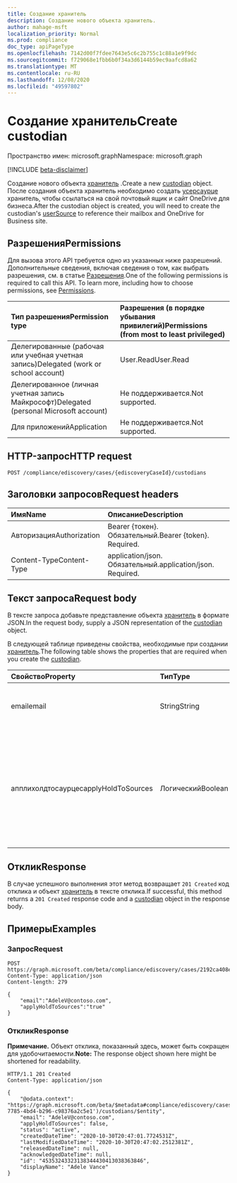 ```yaml
---
title: Создание хранитель
description: Создание нового объекта хранитель.
author: mahage-msft
localization_priority: Normal
ms.prod: compliance
doc_type: apiPageType
ms.openlocfilehash: 7142d00f7fdee7643e5c6c2b755c1c88a1e9f9dc
ms.sourcegitcommit: f729068e1fbb6b0f34a3d6144b59ec9aafcd8a62
ms.translationtype: MT
ms.contentlocale: ru-RU
ms.lasthandoff: 12/08/2020
ms.locfileid: "49597802"
---
```

# <a name="create-custodian"></a><span data-ttu-id="32363-103">Создание хранитель</span><span class="sxs-lookup"><span data-stu-id="32363-103">Create custodian</span></span>

<span data-ttu-id="32363-104">Пространство имен: microsoft.graph</span><span class="sxs-lookup"><span data-stu-id="32363-104">Namespace: microsoft.graph</span></span>

[!INCLUDE [beta-disclaimer](../../includes/beta-disclaimer.md)]

<span data-ttu-id="32363-105">Создание нового объекта [хранитель](../resources/custodian.md) .</span><span class="sxs-lookup"><span data-stu-id="32363-105">Create a new [custodian](../resources/custodian.md) object.</span></span> <span data-ttu-id="32363-106">После создания объекта хранитель необходимо создать [усерсаурце](../resources/usersource.md) хранитель, чтобы ссылаться на свой почтовый ящик и сайт OneDrive для бизнеса.</span><span class="sxs-lookup"><span data-stu-id="32363-106">After the custodian object is created, you will need to create the custodian's [userSource](../resources/usersource.md) to reference their mailbox and OneDrive for Business site.</span></span>

## <a name="permissions"></a><span data-ttu-id="32363-107">Разрешения</span><span class="sxs-lookup"><span data-stu-id="32363-107">Permissions</span></span>

<span data-ttu-id="32363-p102">Для вызова этого API требуется одно из указанных ниже разрешений. Дополнительные сведения, включая сведения о том, как выбрать разрешения, см. в статье [Разрешения](/graph/permissions-reference).</span><span class="sxs-lookup"><span data-stu-id="32363-p102">One of the following permissions is required to call this API. To learn more, including how to choose permissions, see [Permissions](/graph/permissions-reference).</span></span>

|<span data-ttu-id="32363-110">Тип разрешения</span><span class="sxs-lookup"><span data-stu-id="32363-110">Permission type</span></span>|<span data-ttu-id="32363-111">Разрешения (в порядке убывания привилегий)</span><span class="sxs-lookup"><span data-stu-id="32363-111">Permissions (from most to least privileged)</span></span>|
|:---|:---|
|<span data-ttu-id="32363-112">Делегированные (рабочая или учебная учетная запись)</span><span class="sxs-lookup"><span data-stu-id="32363-112">Delegated (work or school account)</span></span>|<span data-ttu-id="32363-113">User.Read</span><span class="sxs-lookup"><span data-stu-id="32363-113">User.Read</span></span>|
|<span data-ttu-id="32363-114">Делегированное (личная учетная запись Майкрософт)</span><span class="sxs-lookup"><span data-stu-id="32363-114">Delegated (personal Microsoft account)</span></span>|<span data-ttu-id="32363-115">Не поддерживается.</span><span class="sxs-lookup"><span data-stu-id="32363-115">Not supported.</span></span>|
|<span data-ttu-id="32363-116">Для приложений</span><span class="sxs-lookup"><span data-stu-id="32363-116">Application</span></span>|<span data-ttu-id="32363-117">Не поддерживается.</span><span class="sxs-lookup"><span data-stu-id="32363-117">Not supported.</span></span>|

## <a name="http-request"></a><span data-ttu-id="32363-118">HTTP-запрос</span><span class="sxs-lookup"><span data-stu-id="32363-118">HTTP request</span></span>

<!-- {
  "blockType": "ignored"
}
-->

``` http
POST /compliance/ediscovery/cases/{ediscoveryCaseId}/custodians
```

## <a name="request-headers"></a><span data-ttu-id="32363-119">Заголовки запросов</span><span class="sxs-lookup"><span data-stu-id="32363-119">Request headers</span></span>

|<span data-ttu-id="32363-120">Имя</span><span class="sxs-lookup"><span data-stu-id="32363-120">Name</span></span>|<span data-ttu-id="32363-121">Описание</span><span class="sxs-lookup"><span data-stu-id="32363-121">Description</span></span>|
|:---|:---|
|<span data-ttu-id="32363-122">Авторизация</span><span class="sxs-lookup"><span data-stu-id="32363-122">Authorization</span></span>|<span data-ttu-id="32363-p103">Bearer {токен}. Обязательный.</span><span class="sxs-lookup"><span data-stu-id="32363-p103">Bearer {token}. Required.</span></span>|
|<span data-ttu-id="32363-125">Content-Type</span><span class="sxs-lookup"><span data-stu-id="32363-125">Content-Type</span></span>|<span data-ttu-id="32363-p104">application/json. Обязательный.</span><span class="sxs-lookup"><span data-stu-id="32363-p104">application/json. Required.</span></span>|

## <a name="request-body"></a><span data-ttu-id="32363-128">Текст запроса</span><span class="sxs-lookup"><span data-stu-id="32363-128">Request body</span></span>

<span data-ttu-id="32363-129">В тексте запроса добавьте представление объекта [хранитель](../resources/custodian.md) в формате JSON.</span><span class="sxs-lookup"><span data-stu-id="32363-129">In the request body, supply a JSON representation of the [custodian](../resources/custodian.md) object.</span></span>

<span data-ttu-id="32363-130">В следующей таблице приведены свойства, необходимые при создании [хранитель](../resources/custodian.md).</span><span class="sxs-lookup"><span data-stu-id="32363-130">The following table shows the properties that are required when you create the [custodian](../resources/custodian.md).</span></span>

|<span data-ttu-id="32363-131">Свойство</span><span class="sxs-lookup"><span data-stu-id="32363-131">Property</span></span>|<span data-ttu-id="32363-132">Тип</span><span class="sxs-lookup"><span data-stu-id="32363-132">Type</span></span>|<span data-ttu-id="32363-133">Описание</span><span class="sxs-lookup"><span data-stu-id="32363-133">Description</span></span>|
|:---|:---|:---|
|<span data-ttu-id="32363-134">email</span><span class="sxs-lookup"><span data-stu-id="32363-134">email</span></span>|<span data-ttu-id="32363-135">String</span><span class="sxs-lookup"><span data-stu-id="32363-135">String</span></span>|<span data-ttu-id="32363-136">Основной SMTP-адрес хранитель.</span><span class="sxs-lookup"><span data-stu-id="32363-136">Custodian's primary SMTP address.</span></span> <span data-ttu-id="32363-137">Обязательно.</span><span class="sxs-lookup"><span data-stu-id="32363-137">Required.</span></span>|
|<span data-ttu-id="32363-138">апплихолдтосаурцес</span><span class="sxs-lookup"><span data-stu-id="32363-138">applyHoldToSources</span></span>|<span data-ttu-id="32363-139">Логический</span><span class="sxs-lookup"><span data-stu-id="32363-139">Boolean</span></span>|<span data-ttu-id="32363-140">Указывает, применяется ли удержание к источникам хранитель (таким как почтовые ящики, сайты или рабочие группы).</span><span class="sxs-lookup"><span data-stu-id="32363-140">Indicates whether a hold is applied to the custodian's sources (such as mailboxes, sites, or Teams).</span></span>|

## <a name="response"></a><span data-ttu-id="32363-141">Отклик</span><span class="sxs-lookup"><span data-stu-id="32363-141">Response</span></span>

<span data-ttu-id="32363-142">В случае успешного выполнения этот метод возвращает `201 Created` код отклика и объект [хранитель](../resources/custodian.md) в тексте отклика.</span><span class="sxs-lookup"><span data-stu-id="32363-142">If successful, this method returns a `201 Created` response code and a [custodian](../resources/custodian.md) object in the response body.</span></span>

## <a name="examples"></a><span data-ttu-id="32363-143">Примеры</span><span class="sxs-lookup"><span data-stu-id="32363-143">Examples</span></span>

### <a name="request"></a><span data-ttu-id="32363-144">Запрос</span><span class="sxs-lookup"><span data-stu-id="32363-144">Request</span></span>

<!-- {
  "blockType": "request",
  "name": "create_custodian_from_"
}
-->

``` http
POST https://graph.microsoft.com/beta/compliance/ediscovery/cases/2192ca408ea2410eba3bec8ae873be6b/custodians
Content-Type: application/json
Content-length: 279

{
    "email":"AdeleV@contoso.com",
    "applyHoldToSources":"true"
}
```

### <a name="response"></a><span data-ttu-id="32363-145">Отклик</span><span class="sxs-lookup"><span data-stu-id="32363-145">Response</span></span>

<span data-ttu-id="32363-146">**Примечание.** Объект отклика, показанный здесь, может быть сокращен для удобочитаемости.</span><span class="sxs-lookup"><span data-stu-id="32363-146">**Note:** The response object shown here might be shortened for readability.</span></span>
<!-- {
  "blockType": "response",
  "truncated": true,
  "@odata.type": "microsoft.graph.custodian"
}
-->

``` http
HTTP/1.1 201 Created
Content-Type: application/json

{
    "@odata.context": "https://graph.microsoft.com/beta/$metadata#compliance/ediscovery/cases('4c8f8f70-7785-4bd4-b296-c98376a2c5e1')/custodians/$entity",
    "email": "AdeleV@contoso.com",
    "applyHoldToSources": false,
    "status": "active",
    "createdDateTime": "2020-10-30T20:47:01.7724531Z",
    "lastModifiedDateTime": "2020-10-30T20:47:02.2512381Z",
    "releasedDateTime": null,
    "acknowledgedDateTime": null,
    "id": "45353243323138344430413038363846",
    "displayName": "Adele Vance"
}
```
